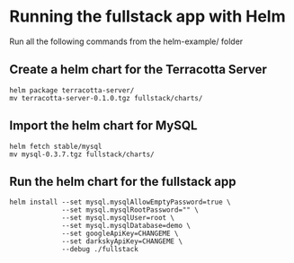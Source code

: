 # Running the fullstack app with Helm

Run all the following commands from the helm-example/ folder

## Create a helm chart for the Terracotta Server

```
helm package terracotta-server/
mv terracotta-server-0.1.0.tgz fullstack/charts/
```

## Import the helm chart for MySQL

```
helm fetch stable/mysql
mv mysql-0.3.7.tgz fullstack/charts/
```

## Run the helm chart for the fullstack app

```
helm install --set mysql.mysqlAllowEmptyPassword=true \
             --set mysql.mysqlRootPassword="" \
             --set mysql.mysqlUser=root \
             --set mysql.mysqlDatabase=demo \
             --set googleApiKey=CHANGEME \
             --set darkskyApiKey=CHANGEME \
             --debug ./fullstack
 ```


